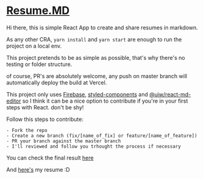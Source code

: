 # [Resume.MD](https://resume-md.vercel.app)

Hi there, this is simple React App to create and share resumes in markdown.

As any other CRA, `yarn install` and `yarn start` are enough to run the project on a local env.

This project pretends to be as simple as possible, that's why there's no testing or folder structure.

of course, PR's are absolutely welcome, any push on master branch will automatically deploy the build at Vercel.

This project only uses [Firebase](https://firebase.google.com/), [styled-components](https://styled-components.com/) and [@uiw/react-md-editor](https://www.npmjs.com/package/@uiw/react-md-editor) so I think it can be a nice option to contribute if you're in your first steps with React. don't be shy!

Follow this steps to contribute:

    - Fork the repo
    - Create a new branch (fix/[name_of_fix] or feature/[name_of_feature])
    - PR your branch against the master branch
    - I'll reviewed and follow you trhought the process if necessary

You can check the final result [here](https://resume-md.vercel.app)

And [here's](https://resume-md.vercel.app/carlostorres) my resume :D
